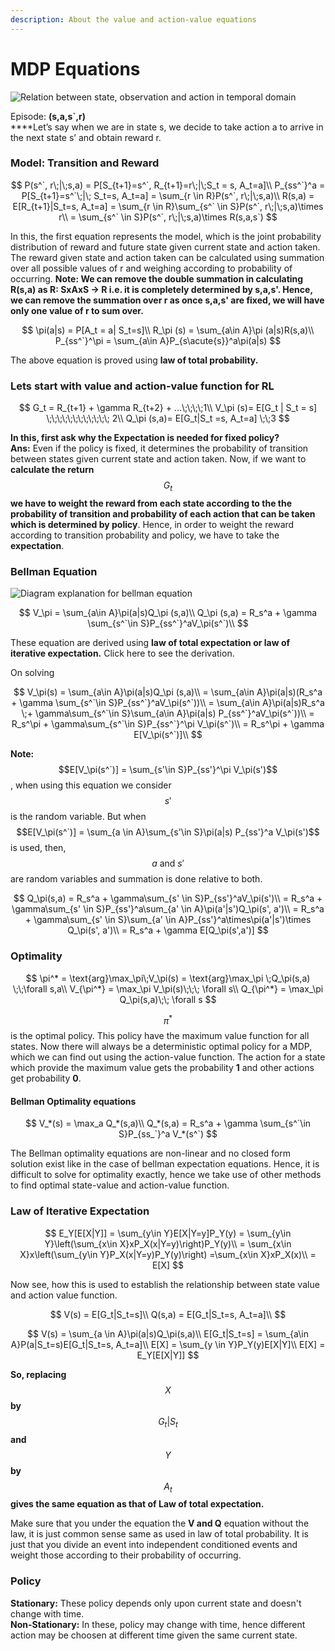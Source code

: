 ```yaml
---
description: About the value and action-value equations
---
```


# MDP Equations

![Relation between state, observation and action in temporal domain](<../.gitbook/assets/image (44).png>)

Episode: **(s,a,s\`,r)**\
****Let’s say when we are in state s, we decide to take action a to arrive in the next state s’ and obtain reward r.

### Model: Transition and Reward

$$
P(s^`, r\;|\;s,a) = P[S_{t+1}=s^`, R_{t+1}=r\;|\;S_t = s, A_t=a]\\
P_{ss^`}^a = P[S_{t+1}=s^`\;|\; S_t=s, A_t=a] = \sum_{r \in R}P(s^`, r\;|\;s,a)\\
R(s,a) = E[R_{t+1}|S_t=s, A_t=a] = \sum_{r \in R}\sum_{s^` \in S}P(s^`, r\;|\;s,a)\times r\\
= \sum_{s^` \in S}P(s^`, r\;|\;s,a)\times R(s,a,s`)
$$

In this, the first equation represents the model, which is the joint probability distribution of reward and future state given current state and action taken. The reward given state and action taken can be calculated using summation over all possible values of r and weighing according to probability of occurring. **Note: We can remove the double summation in calculating R(s,a) as R: SxAxS -> R i.e. it is completely determined by s,a,s'. Hence, we can remove the summation over r as once s,a,s' are fixed, we will have only one value of r to sum over.**&#x20;

$$
\pi(a|s) = P[A_t = a| S_t=s]\\
R_\pi (s) = \sum_{a\in A}\pi (a|s)R(s,a)\\
P_{ss^`}^\pi = \sum_{a\in A}P_{s\acute{s}}^a\pi(a|s)
$$

The above equation is proved using **law of total probability.**

### Lets start with value and action-value function for RL

$$
G_t = R_{t+1} + \gamma R_{t+2} + ...\;\;\;\;1\\
V_\pi (s)= E[G_t | S_t = s] \;\;\;\;\;\;\;\;\;\;\;\; 2\\
Q_\pi (s,a)= E[G_t|S_t =s, A_t=a] \;\;3
$$

**In this, first ask why the Expectation is needed for fixed policy?**\
**Ans:** Even if the policy is fixed, it determines the probability of transition between states given current state and action taken. Now, if we want to **calculate the return** $$G_t$$ **we have to weight the reward from each state according to the the probability of transition and probability of each action that can be taken which is determined by policy**. Hence, in order to weight the reward according to transition probability and policy, we have to take the **expectation**.&#x20;

### Bellman Equation

![Diagram explanation for bellman equation](../.gitbook/assets/img\_20181017\_020435.jpg)

$$
V_\pi = \sum_{a\in A}\pi(a|s)Q_\pi (s,a)\\
Q_\pi (s,a) = R_s^a + \gamma \sum_{s^`\in S}P_{ss^`}^aV_\pi(s^`)\\
$$

These equation are derived using **law of total expectation or law of iterative expectation.** Click here to see the derivation. &#x20;

On solving

$$
V_\pi(s) = \sum_{a\in A}\pi(a|s)Q_\pi (s,a)\\
=  \sum_{a\in A}\pi(a|s)(R_s^a + \gamma \sum_{s^`\in S}P_{ss^`}^aV_\pi(s^`))\\
= \sum_{a\in A}\pi(a|s)R_s^a \;+ \gamma\sum_{s^`\in S}\sum_{a\in A}\pi(a|s) P_{ss^`}^aV_\pi(s^`))\\
= R_s^\pi + \gamma\sum_{s^`\in S}P_{ss^`}^\pi V_\pi(s^`)\\
= R_s^\pi + \gamma E[V_\pi(s^`)]\\
$$

**Note:** $$E[V_\pi(s^`)] = \sum_{s'\in S}P_{ss'}^\pi V_\pi(s')$$, when using this equation we consider $$s'$$ is the random variable. But when $$E[V_\pi(s^`)] = \sum_{a \in A}\sum_{s'\in S}\pi(a|s) P_{ss'}^a V_\pi(s')$$ is used, then, $$a\text{ and } s'$$ are random variables and summation is done relative to both.&#x20;

$$
Q_\pi(s,a) = R_s^a + \gamma\sum_{s' \in S}P_{ss'}^aV_\pi(s')\\
= R_s^a + \gamma\sum_{s' \in S}P_{ss'}^a\sum_{a' \in A}\pi(a'|s')Q_\pi(s', a')\\
= R_s^a + \gamma\sum_{s' \in S}\sum_{a' \in A}P_{ss'}^a\times\pi(a'|s')\times Q_\pi(s', a')\\
= R_s^a + \gamma E[Q_\pi(s',a')]
$$

### Optimality

$$
\pi^* = \text{arg}\max_\pi\;V_\pi(s) = \text{arg}\max_\pi \;Q_\pi(s,a) \;\;\forall s,a\\
V_{\pi^*} = \max_\pi V_\pi(s)\;\;\; \forall s\\
Q_{\pi^*} = \max_\pi Q_\pi(s,a)\;\; \forall s
$$

$$\pi^*$$ is the optimal policy. This policy have the maximum value function for all states. Now there will always be a deterministic optimal policy for a MDP, which we can find out using the action-value function. The action for a state which provide the maximum value gets the probability **1** and other actions get probability **0**.

#### Bellman Optimality equations

$$
V_*(s) = \max_a Q_*(s,a)\\
Q_*(s,a) = R_s^a + \gamma \sum_{s^`\in S}P_{ss_`}^a V_*(s^`)
$$

The Bellman optimality equations are non-linear and no closed form solution exist like in the case of bellman expectation equations. Hence, it is difficult to solve for optimality exactly, hence we take use of other methods to find optimal state-value and action-value function.

### Law of Iterative Expectation

$$
E_Y[E[X|Y]] = \sum_{y\in Y}E[X|Y=y]P_Y(y) = \sum_{y\in Y}\left(\sum_{x\in X}xP_X(x|Y=y)\right)P_Y(y)\\ = \sum_{x\in X}x\left(\sum_{y\in Y}P_X(x|Y=y)P_Y(y)\right) =\sum_{x\in X}xP_X(x)\\ = E[X]
$$

Now see, how this is used to establish the relationship between state value and action value function.&#x20;

$$
V(s) = E[G_t|S_t=s]\\
Q(s,a) = E[G_t|S_t=s, A_t=a]\\
$$

$$
V(s) = \sum_{a \in A}\pi(a|s)Q_\pi(s,a)\\
E[G_t|S_t=s] = \sum_{a\in A}P(a|S_t=s)E[G_t|S_t=s, A_t=a]\\
E[X] = \sum_{y \in Y}P_Y(y)E[X|Y]\\
E[X] = E_Y[E[X|Y]]
$$

**So, replacing** $$X$$ **by** $$G_t|S_t$$ **and** $$Y$$ **by** $$A_t$$ **gives the same equation as that of Law of total expectation.**&#x20;

Make sure that you under the equation the **V and Q** equation without the law, it is just common sense same as used in law of total probability. It is just that you divide an event into independent conditioned events and weight those according to their probability of occurring. &#x20;

### Policy

**Stationary:** These policy depends only upon current state and doesn't change with time. \
**Non-Stationary:** In these, policy may change with time, hence different action may be choosen at different time given the same current state.&#x20;
